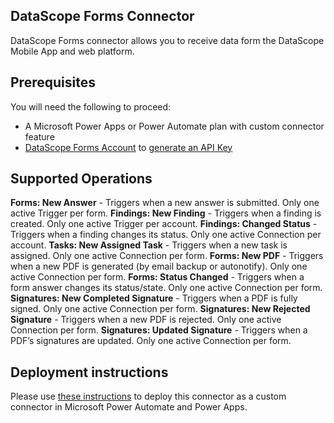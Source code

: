 
## DataScope Forms Connector
DataScope Forms connector allows you to receive data form the DataScope Mobile App and web platform.

## Prerequisites
You will need the following to proceed:
* A Microsoft Power Apps or Power Automate plan with custom connector feature
* [DataScope Forms Account](https://mydatascope.com) to [generate an API Key](https://mydatascope.com/webhooks#api)

## Supported Operations
**Forms: New Answer** - Triggers when a new answer is submitted. Only one active Trigger per form.
**Findings: New Finding** - Triggers when a finding is created. Only one active Trigger per account.
**Findings: Changed Status** - Triggers when a finding changes its status. Only one active Connection per account.
**Tasks: New Assigned Task** - Triggers when a new task is assigned. Only one active Connection per form.
**Forms: New PDF** - Triggers when a new PDF is generated (by email backup or autonotify). Only one active Connection per form.
**Forms: Status Changed** - Triggers when a form answer changes its status/state. Only one active Connection per form.
**Signatures: New Completed Signature** - Triggers when a PDF is fully signed. Only one active Connection per form.
**Signatures: New Rejected Signature** - Triggers when a new PDF is rejected. Only one active Connection per form.
**Signatures: Updated Signature** - Triggers when a PDF’s signatures are updated. Only one active Connection per form.

## Deployment instructions
Please use [these instructions](https://docs.microsoft.com/en-us/connectors/custom-connectors/paconn-cli) to deploy this connector as a custom connector in Microsoft Power Automate and Power Apps.


